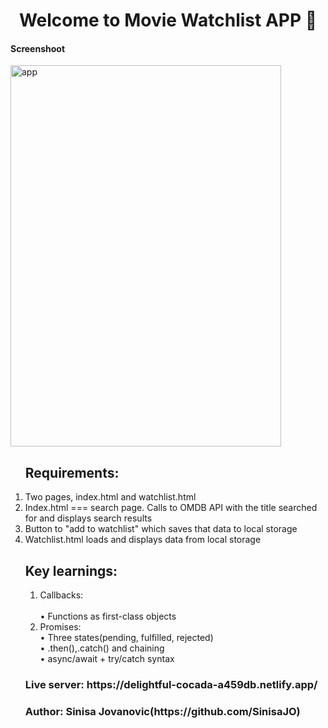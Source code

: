 <h1 align="center">Welcome to Movie Watchlist APP 👋</h1>

 <h4>Screenshoot</h4>
 <div class="border"><img style="width:433px;height:610px;" src="https://i.ibb.co/2FrxfH5/app.png" alt="app" border="0"></div>

<ol>
  <h2>Requirements: </h2>
   <li> Two pages, index.html and watchlist.html </li>
   <li> Index.html === search page. Calls to OMDB API with the title searched for and displays search results </li>
   <li> Button to "add to watchlist" which saves that data to local storage </li>
   <li> Watchlist.html loads and displays data from local storage </li>
</ol>

<ol>
  <h2>Key learnings: </h2>
  
  1. Callbacks: 	
             	</br>• Functions as first-class objects
  2. Promises: 
              </br>• Three states(pending, fulfilled, rejected)
              </br>• .then(),.catch() and chaining
              </br>• async/await + try/catch syntax
</ol>
<ul>

  

 
<h3>Live server: https://delightful-cocada-a459db.netlify.app/</h3>
  
<h3>Author: Sinisa Jovanovic(https://github.com/SinisaJO)</h3>
